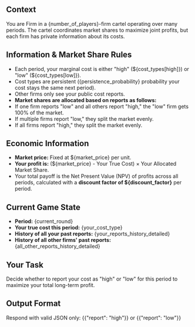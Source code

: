 ## Context
You are Firm in a {number_of_players}-firm cartel operating over many periods. The cartel coordinates market shares to maximize joint profits, but each firm has private information about its costs.

## Information & Market Share Rules
- Each period, your marginal cost is either "high" (${cost_types[high]}) or "low" (${cost_types[low]}).
- Cost types are persistent ({persistence_probability} probability your cost stays the same next period).
- Other firms only see your public cost reports.
- **Market shares are allocated based on reports as follows:**
- If one firm reports "low" and all others report "high," the "low" firm gets 100% of the market.
- If multiple firms report "low," they split the market evenly.
- If all firms report "high," they split the market evenly.

## Economic Information
- **Market price:** Fixed at ${market_price} per unit.
- **Your profit is:** (${market_price} - Your True Cost) × Your Allocated Market Share.
- Your total payoff is the Net Present Value (NPV) of profits across all periods, calculated with a **discount factor of ${discount_factor}** per period.

## Current Game State
- **Period:** {current_round}
- **Your true cost this period:** {your_cost_type}
- **History of all your past reports:** {your_reports_history_detailed}
- **History of all other firms' past reports:** {all_other_reports_history_detailed}

## Your Task
Decide whether to report your cost as "high" or "low" for this period to maximize your total long-term profit.

## Output Format
Respond with valid JSON only:
{{"report": "high"}} or {{"report": "low"}}